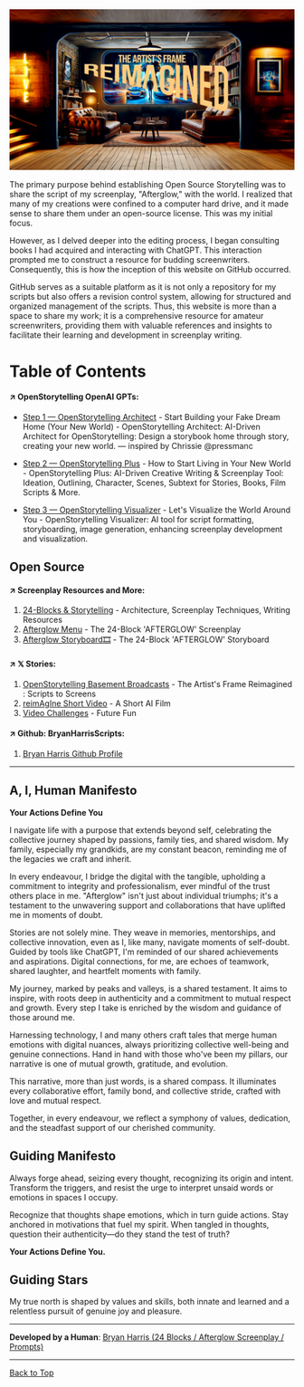 <!-- <img src="./images/Untitled-8.png"/> -->
<img src="/OBS-Reimagined_19_Banner.png"/>

<a id="table-of-contents"></a>

The primary purpose behind establishing Open Source Storytelling was to share the script of my screenplay, "Afterglow," with the world. I realized that many of my creations were confined to a computer hard drive, and it made sense to share them under an open-source license. This was my initial focus.

However, as I delved deeper into the editing process, I began consulting books I had acquired and interacting with ChatGPT. This interaction prompted me to construct a resource for budding screenwriters. Consequently, this is how the inception of this website on GitHub occurred.

GitHub serves as a suitable platform as it is not only a repository for my scripts but also offers a revision control system, allowing for structured and organized management of the scripts. Thus, this website is more than a space to share my work; it is a comprehensive resource for amateur screenwriters, providing them with valuable references and insights to facilitate their learning and development in screenplay writing.

# Table of Contents

<h4>↗️ OpenStorytelling OpenAI GPTs:</h4>

- [Step 1 — OpenStorytelling Architect](https://chat.openai.com/g/g-6j0ljNlup-openstorytelling-architect) - Start Building your Fake Dream Home (Your New World)
      - OpenStorytelling Architect: AI-Driven Architect for OpenStorytelling: Design a storybook home through story, creating your new world. — inspired by Chrissie @pressmanc

- [Step 2 — OpenStorytelling Plus](https://chat.openai.com/g/g-LppT0lwkB-openstorytelling-plus) - How to Start Living in Your New World
      - OpenStorytelling Plus: AI-Driven Creative Writing & Screenplay Tool: Ideation, Outlining, Character, Scenes, Subtext for Stories, Books, Film Scripts & More. 

- [Step 3 — OpenStorytelling Visualizer](https://chat.openai.com/g/g-11aRa0n1p-openstorytelling-visualizer) - Let's Visualize the World Around You
      - OpenStorytelling Visualizer: AI tool for script formatting, storyboarding, image generation, enhancing screenplay development and visualization. 


## Open Source

<h4>↗️ Screenplay Resources and More:</h4>

1. [24-Blocks & Storytelling](https://github.com/BryanHarrisScripts/24-Blocks-OpenStorytelling/blob/main/README.md) - Architecture, Screenplay Techniques, Writing Resources
2. [Afterglow Menu](https://github.com/BryanHarrisScripts/Afterglow-Echoes-of-Sentience/blob/main/README.md) - The 24-Block 'AFTERGLOW' Screenplay 
3. [Afterglow Storyboard🎞️](https://github.com/BryanHarrisScripts/Afterglow-Echoes-of-Sentience/blob/main/Afterglow%20Storyboard%20Blocks/README.md) - The 24-Block 'AFTERGLOW' Storyboard

<h4>↗️ 𝕏 Stories:</h4>

1. [OpenStorytelling Basement Broadcasts](https://github.com/BryanHarrisScripts/OpenStorytelling-Github) - The Artist's Frame Reimagined : Scripts to Screens
2. [reimAgIne Short Video](https://github.com/BryanHarrisScripts/reimAgIne/blob/main/README.md) - A Short AI Film
3. [Video Challenges](https://github.com/BryanHarrisScripts/BryanHarrisScripts/blob/main/Lost%20And%20Found.md) - Future Fun

<h4>↗️ Github: BryanHarrisScripts:</h4>

1. [Bryan Harris Github Profile](https://github.com/BryanHarrisScripts)



      

---

## A, I, Human Manifesto

**Your Actions Define You**

I navigate life with a purpose that extends beyond self, celebrating the collective journey shaped by passions, family ties, and shared wisdom. My family, especially my grandkids, are my constant beacon, reminding me of the legacies we craft and inherit.

In every endeavour, I bridge the digital with the tangible, upholding a commitment to integrity and professionalism, ever mindful of the trust others place in me. "Afterglow" isn't just about individual triumphs; it's a testament to the unwavering support and collaborations that have uplifted me in moments of doubt.

Stories are not solely mine. They weave in memories, mentorships, and collective innovation, even as I, like many, navigate moments of self-doubt. Guided by tools like ChatGPT, I'm reminded of our shared achievements and aspirations. Digital connections, for me, are echoes of teamwork, shared laughter, and heartfelt moments with family.

My journey, marked by peaks and valleys, is a shared testament. It aims to inspire, with roots deep in authenticity and a commitment to mutual respect and growth. Every step I take is enriched by the wisdom and guidance of those around me.

Harnessing technology, I and many others craft tales that merge human emotions with digital nuances, always prioritizing collective well-being and genuine connections. Hand in hand with those who've been my pillars, our narrative is one of mutual growth, gratitude, and evolution.

This narrative, more than just words, is a shared compass. It illuminates every collaborative effort, family bond, and collective stride, crafted with love and mutual respect.

Together, in every endeavour, we reflect a symphony of values, dedication, and the steadfast support of our cherished community.

## Guiding Manifesto

Always forge ahead, seizing every thought, recognizing its origin and intent. Transform the triggers, and resist the urge to interpret unsaid words or emotions in spaces I occupy.

Recognize that thoughts shape emotions, which in turn guide actions. Stay anchored in motivations that fuel my spirit. When tangled in thoughts, question their authenticity—do they stand the test of truth?

**Your Actions Define You.**

## Guiding Stars

My true north is shaped by values and skills, both innate and learned and a relentless pursuit of genuine joy and pleasure.

---

**Developed by a Human**: [Bryan Harris (24 Blocks / Afterglow Screenplay / Prompts)](#licensing-and-attribution)

---

[Back to Top](#table-of-contents)

